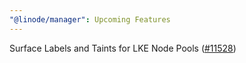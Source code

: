 ```yaml
---
"@linode/manager": Upcoming Features
---
```


Surface Labels and Taints for LKE Node Pools ([#11528](https://github.com/linode/manager/pull/11528))
